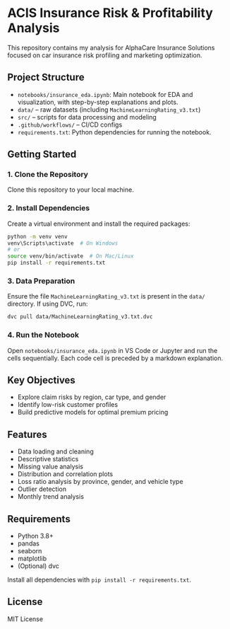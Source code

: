 # ACIS Insurance Risk & Profitability Analysis

This repository contains my analysis for AlphaCare Insurance Solutions focused on car insurance risk profiling and marketing optimization.

## Project Structure

- `notebooks/insurance_eda.ipynb`: Main notebook for EDA and visualization, with step-by-step explanations and plots.
- `data/` – raw datasets (including `MachineLearningRating_v3.txt`)
- `src/` – scripts for data processing and modeling
- `.github/workflows/` – CI/CD configs
- `requirements.txt`: Python dependencies for running the notebook.

## Getting Started

### 1. Clone the Repository

Clone this repository to your local machine.

### 2. Install Dependencies

Create a virtual environment and install the required packages:

```bash
python -m venv venv
venv\Scripts\activate  # On Windows
# or
source venv/bin/activate  # On Mac/Linux
pip install -r requirements.txt
```

### 3. Data Preparation

Ensure the file `MachineLearningRating_v3.txt` is present in the `data/` directory. If using DVC, run:

```bash
dvc pull data/MachineLearningRating_v3.txt.dvc
```

### 4. Run the Notebook

Open `notebooks/insurance_eda.ipynb` in VS Code or Jupyter and run the cells sequentially. Each code cell is preceded by a markdown explanation.

## Key Objectives

- Explore claim risks by region, car type, and gender
- Identify low-risk customer profiles
- Build predictive models for optimal premium pricing

## Features

- Data loading and cleaning
- Descriptive statistics
- Missing value analysis
- Distribution and correlation plots
- Loss ratio analysis by province, gender, and vehicle type
- Outlier detection
- Monthly trend analysis

## Requirements

- Python 3.8+
- pandas
- seaborn
- matplotlib
- (Optional) dvc

Install all dependencies with `pip install -r requirements.txt`.

## License

MIT License
